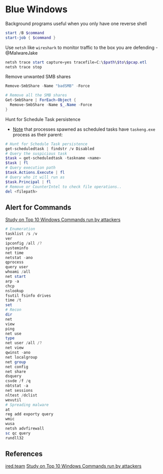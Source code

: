 # Blue Windows

Background programs useful when you only have one reverse shell
```powershell
start /B $command
start-job { $command }
```

Use `netsh` like `wireshark` to monitor traffic to the box you are defending - @MalwareJake 
```powershell
netsh trace start capture=yes tracefile=C:\$path\$to\$pcap.etl
netsh trace stop
```

Remove unwanted SMB shares
```powershell
Remove-SmbShare -Name "badSMB" -Force

# Remove all the SMB shares
Get-SmbShare | ForEach-Object {
  Remove-SmbShare -Name $_.Name -Force
}
```

Hunt for Schedule Task persistence
- [Note](https://www.ired.team/offensive-security/persistence/t1053-schtask) that processes spawned as scheduled tasks have `taskeng.exe` process as their parent:
```powershell
# Hunt for Schedule Task persistence
get-scheduledtask | findstr /v Disabled
# Query the suspicious task
$task = get-scheduledtask -taskname <name>
$task | fl
# Query execution path
$task.Actions.Execute | fl
# Query who it will run as
$task.Principal | fl
# Remove or CounterIntel to check file operations..
del <filepath>
```

## Alert for Commands

[Study on Top 10 Windows Commands run by attackers](https://blogs.jpcert.or.jp/en/2016/01/windows-commands-abused-by-attackers.html)
```powershell
# Enumeration
tasklist /s /v
ver
ipconfig /all /?
systeminfo
net time
netstat -ano
qprocess
query user
whoami /all
net start
arp -a 
chcp
nslookup
fsutil fsinfo drives
time /t
set
# Recon
dir
net
view
ping
net use
type
net user /all /?
net view
qwinst -ano
net localgroup
net group
net config
net share
dsquery
csvde /f /q
nbtstat -a
net sessions
nltest /dclist
wevutil
# Spreading malware
at 
reg add exporty query
wmic
wusa
netsh advfirewall
sc qc query
rundll32 
```

## References

[ired.team](https://www.ired.team/offensive-security/persistence/t1053-schtask)
[Study on Top 10 Windows Commands run by attackers](https://blogs.jpcert.or.jp/en/2016/01/windows-commands-abused-by-attackers.html)
